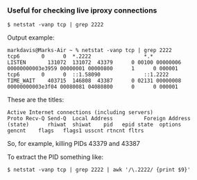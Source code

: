 ### Useful for checking live iproxy connections
```
$ netstat -vanp tcp | grep 2222
```

Output example: 
```
markdavis@Marks-Air ~ % netstat -vanp tcp | grep 2222
tcp6       0      0  *.2222                 *.*                    LISTEN       131072  131072  43379      0 00100 00000006 00000000003e3959 00000001 00000800      1      0 000001
tcp6       0      0  ::1.58090              ::1.2222               TIME_WAIT    403715  146808  43387      0 02131 00000008 00000000003e3f04 00080081 04080800      0      0 000001
```

These are the titles:
```
Active Internet connections (including servers)
Proto Recv-Q Send-Q  Local Address          Foreign Address        (state)      rhiwat  shiwat    pid   epid state  options           gencnt    flags   flags1 usscnt rtncnt fltrs
```

So, for example, killing PIDs 43379 and 43387

To extract the PID something like:
```
$ netstat -vanp tcp | grep 2222 | awk '/\.2222/ {print $9}'
```
